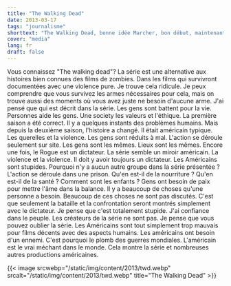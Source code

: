 ```yaml
---
title: "The Walking Dead"
date: 2013-03-17
tags: "journalisme"
shorttext: "The Walking Dead, bonne idée Marcher, bon début, maintenant la série est généralement incapable de re-américain ..."
cover: "media"
lang: fr
draft: false
---
```


Vous connaissez "The walking dead"? La série est une alternative aux histoires bien connues des films de zombies. Dans les films qui survivront documentées avec une violence pure. Je trouve cela ridicule. Je peux comprendre que vous survivez les armes nécessaires pour cela, mais on trouve aussi des moments où vous avez juste ne besoin d'aucune arme. J'ai pensé que qui est décrit dans la série. Les gens sont battent pour la vie. Personnes aide les gens. Une society les valeurs et l'éthique. La première saison a été correct. Il y a quelques instants des problèmes humains. Mais depuis la deuxième saison, l'histoire a changé. Il était américain typique. Les querelles et la violence. Les gens sont réduits à mal. L'action se déroule seulement sur site. Les gens sont les mêmes. Lieux sont les mêmes. Encore une fois, le Rogue est un dictateur. La série semble un miroir américain. La violence et la violence. Il doit y avoir toujours un dictateur. Les Américains sont stupides. Pourquoi n'y a aucun autre groupe dans la série présentée ? L'action se déroule dans une prison. Qu'en est-il de la nourriture ? Qu'en est-il de la santé ? Comment sont les enfants ? Gens ont besoin de paix pour mettre l'âme dans la balance. Il y a beaucoup de choses qu'une personne a besoin. Beaucoup de ces choses ne sont pas discutés. C'est que seulement la bataille et la confrontation seront montrés simplement avec le dictateur. Je pense que c'est totalement stupide. J'ai confiance dans le peuple. Les créateurs de la série ne sont pas. Je pense que vous pouvez oublier la série. Les Américains sont tout simplement trop mauvais pour films décents avec des aspects humains. Les américains ont besoin d'un ennemi. C'est pourquoi le plomb des guerres mondiales. L'américain est le vrai méchant dans le monde. Cela montre la série et nombreuses autres productions américaines.

{{< image srcwebp="/static/img/content/2013/twd.webp" srcalt="/static/img/content/2013/twd.webp" title="The Walking Dead" >}}
